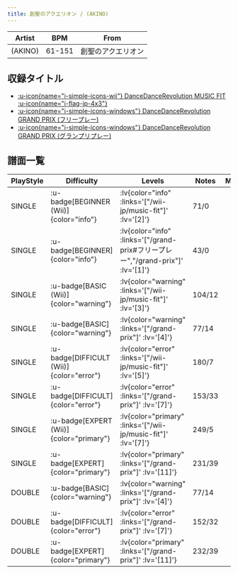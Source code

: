 ```yaml
---
title: 創聖のアクエリオン / (AKINO)
---
```


|Artist|BPM|From|
|------|---|----|
|(AKINO)|61-151|創聖のアクエリオン|

## 収録タイトル

- [ :u-icon{name="i-simple-icons-wii"} DanceDanceRevolution MUSIC FIT :u-icon{name="i-flag-jp-4x3"} ](/wii-jp/music-fit)
- [ :u-icon{name="i-simple-icons-windows"} DanceDanceRevolution GRAND PRIX (フリープレー)](/grand-prix#フリープレー)
- [ :u-icon{name="i-simple-icons-windows"} DanceDanceRevolution GRAND PRIX (グランプリプレー)](/grand-prix)

## 譜面一覧

|PlayStyle|Difficulty|Levels|Notes|Movie|
|---------|----------|------|-----|-----|
|SINGLE| :u-badge[BEGINNER (Wii)]{color="info"} | :lv{color="info" :links='["/wii-jp/music-fit"]' :lv='[2]'} |71/0||
|SINGLE| :u-badge[BEGINNER]{color="info"} | :lv{color="info" :links='["/grand-prix#フリープレー","/grand-prix"]' :lv='[1]'} |43/0||
|SINGLE| :u-badge[BASIC (Wii)]{color="warning"} | :lv{color="warning" :links='["/wii-jp/music-fit"]' :lv='[3]'} |104/12||
|SINGLE| :u-badge[BASIC]{color="warning"} | :lv{color="warning" :links='["/grand-prix"]' :lv='[4]'} |77/14||
|SINGLE| :u-badge[DIFFICULT (Wii)]{color="error"} | :lv{color="error" :links='["/wii-jp/music-fit"]' :lv='[5]'} |180/7||
|SINGLE| :u-badge[DIFFICULT]{color="error"} | :lv{color="error" :links='["/grand-prix"]' :lv='[7]'} |153/33||
|SINGLE| :u-badge[EXPERT (Wii)]{color="primary"} | :lv{color="primary" :links='["/wii-jp/music-fit"]' :lv='[7]'} |249/5||
|SINGLE| :u-badge[EXPERT]{color="primary"} | :lv{color="primary" :links='["/grand-prix"]' :lv='[11]'} |231/39||
|DOUBLE| :u-badge[BASIC]{color="warning"} | :lv{color="warning" :links='["/grand-prix"]' :lv='[4]'} |77/14||
|DOUBLE| :u-badge[DIFFICULT]{color="error"} | :lv{color="error" :links='["/grand-prix"]' :lv='[7]'} |152/32||
|DOUBLE| :u-badge[EXPERT]{color="primary"} | :lv{color="primary" :links='["/grand-prix"]' :lv='[11]'} |232/39||
